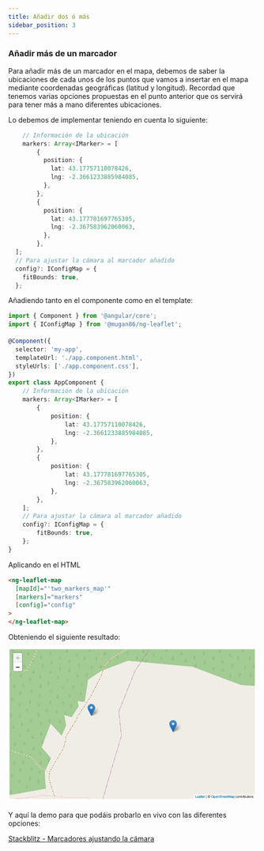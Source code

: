 ```yaml
---
title: Añadir dos ó más
sidebar_position: 3
---
```


### Añadir más de un marcador

Para añadir más de un marcador en el mapa, debemos de saber la ubicaciones de cada unos de los puntos que vamos a insertar en el mapa mediante coordenadas geográficas (latitud y longitud). Recordad que tenemos varias opciones propuestas en el punto anterior que os servirá para tener más a mano diferentes ubicaciones.

Lo debemos de implementar teniendo en cuenta lo siguiente:

```typescript
    // Información de la ubicación
    markers: Array<IMarker> = [
        {
          position: {
            lat: 43.17757110078426,
            lng: -2.3661233885984085,
          },
        },
        {
          position: {
            lat: 43.177781697765305,
            lng: -2.367583962060063,
          },
        },
  ];
  // Para ajustar la cámara al marcador añadido
  config?: IConfigMap = {
    fitBounds: true,
  };
```

Añadiendo tanto en el componente como en el template:

```typescript
import { Component } from '@angular/core';
import { IConfigMap } from '@mugan86/ng-leaflet';

@Component({
  selector: 'my-app',
  templateUrl: './app.component.html',
  styleUrls: ['./app.component.css'],
})
export class AppComponent {
    // Información de la ubicación
    markers: Array<IMarker> = [
        {
            position: {
                lat: 43.17757110078426,
                lng: -2.3661233885984085,
            },
        },
        {
            position: {
                lat: 43.177781697765305,
                lng: -2.367583962060063,
            },
        },
    ];
    // Para ajustar la cámara al marcador añadido
    config?: IConfigMap = {
        fitBounds: true,
    };
}

```

Aplicando en el HTML

```html
<ng-leaflet-map
  [mapId]="'two_markers_map'"
  [markers]="markers"
  [config]="config"
>
</ng-leaflet-map>
```

Obteniendo el siguiente resultado:

![Markers with fitbounds](https://raw.githubusercontent.com/mugan86/i18n-ng-leaflet-doc/master/.gitbook/assets/06-two-markers-fitbounds.png)

Y aquí la demo para que podáis probarlo en vivo con las diferentes opciones:

[Stackblitz - Marcadores ajustando la cámara](https://stackblitz.com/edit/angular-leaflet-map-with-markers?embed=1&file=src/app/app.component.ts&theme=dark)